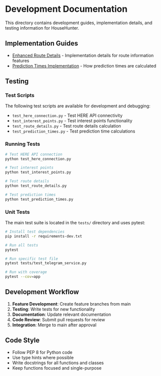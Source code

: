 # Development Documentation

This directory contains development guides, implementation details, and testing information for HouseHunter.

## Implementation Guides

- [Enhanced Route Details](enhanced-route-details.md) - Implementation details for route information features
- [Prediction Times Implementation](prediction-times-implementation.md) - How prediction times are calculated

## Testing

### Test Scripts
The following test scripts are available for development and debugging:

- `test_here_connection.py` - Test HERE API connectivity
- `test_interest_points.py` - Test interest points functionality
- `test_route_details.py` - Test route details calculation
- `test_prediction_times.py` - Test prediction time calculations

### Running Tests
```bash
# Test HERE API connection
python test_here_connection.py

# Test interest points
python test_interest_points.py

# Test route details
python test_route_details.py

# Test prediction times
python test_prediction_times.py
```

### Unit Tests
The main test suite is located in the `tests/` directory and uses pytest:

```bash
# Install test dependencies
pip install -r requirements-dev.txt

# Run all tests
pytest

# Run specific test file
pytest tests/test_telegram_service.py

# Run with coverage
pytest --cov=app
```

## Development Workflow

1. **Feature Development**: Create feature branches from main
2. **Testing**: Write tests for new functionality
3. **Documentation**: Update relevant documentation
4. **Code Review**: Submit pull requests for review
5. **Integration**: Merge to main after approval

## Code Style

- Follow PEP 8 for Python code
- Use type hints where possible
- Write docstrings for all functions and classes
- Keep functions focused and single-purpose
